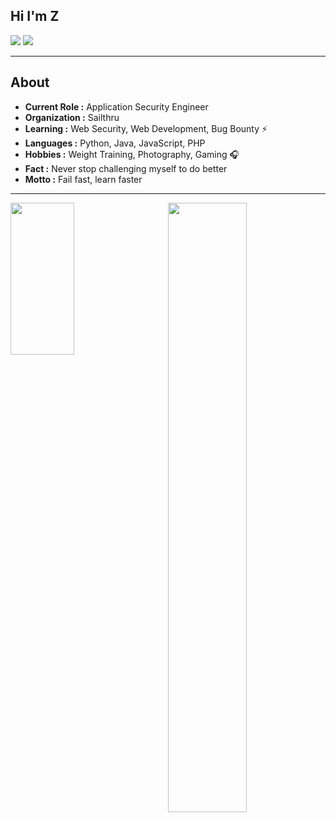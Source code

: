 ## Hi I'm Z
[![](https://img.shields.io/badge/LinkedIn-fangzway-blue)](https://www.linkedin.com/in/fangzway/)
[![](https://img.shields.io/badge/Gmail-fang.zway%40gmail.com-red)](mailto:fang.zway@gmail.com)

---------------------------------------------------------------------------------------------------------------------------------------------------------------------------------
## About


-  **Current Role :** Application Security Engineer
-  **Organization :** Sailthru
-  **Learning :** Web Security, Web Development, Bug Bounty :zap: 	
-  **Languages :** Python, Java, JavaScript, PHP 
-  **Hobbies :** Weight Training, Photography, Gaming :headphones:
-  **Fact :** Never stop challenging myself to do better 
-  **Motto :** Fail fast, learn faster

---------------------------------------------------------------------------------------------------------------------------------------------------------------------------------
<div>
  <img align="left" width="45%" height="25%" src="https://github-readme-stats.vercel.app/api/top-langs/?username=layzhi">
  <img align="right" width="50%" height="50%" src="https://github-readme-stats.vercel.app/api?username=Layzhi&show_icons=true&count_private=true">
</div>

